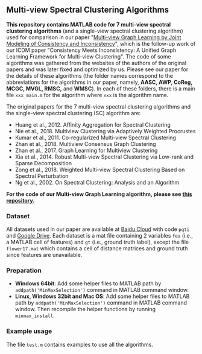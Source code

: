 ## Multi-view Spectral Clustering Algorithms
**This repository contains MATLAB code for 7 multi-view spectral clustering algorithms** (and a single-view spectral clustering algorithm) used for comparison in our paper  "[Multi-view Graph Learning by Joint Modeling of Consistency and Inconsistency](https://arxiv.org/abs/2008.10208)", which is the follow-up work of our ICDM paper "Consistency Meets Inconsistency: A Unified Graph Learning Framework for Multi-view Clustering". 
The code of some algorithms was gathered from the websites of the authors of the original papers and was later fixed and optimized by us. 
Please see our paper for the details of these algorithms (the folder names correspond to the abbreviations for the algorithms in our paper, namely, **AASC, AWP, CoReg, MCGC, MVGL, RMSC,** and **WMSC**). In each of these folders, there is a main file `xxx_main.m` for the algorithm where `xxx` is the algorithm name.  

The original papers for the 7 multi-view spectral clustering algorithms and the single-view spectral clustering (SC) algorithm are:
* Huang et al., 2012. Affinity Aggregation for Spectral Clustering
* Nie et al., 2018. Multiview Clustering via Adaptively Weighted Procrustes
* Kumar et al., 2011. Co-regularized Multi-view Spectral Clustering
* Zhan et al., 2018. Multiview Consensus Graph Clustering
* Zhan et al., 2017. Graph Learning for Multiview Clustering
* Xia et al., 2014. Robust Multi-view Spectral Clustering via Low-rank and Sparse Decomposition
* Zong et al., 2018. Weighted Multi-view Spectral Clustering Based on Spectral Perturbation
* Ng et al., 2002. On Spectral Clustering: Analysis and an Algorithm


**For the code of our Multi-view Graph Learning algorithm, please see [this repository](https://github.com/youweiliang/Multi-view_Graph_Learning).**

### Dataset
All datasets used in our paper are available at [Baidu Cloud](https://pan.baidu.com/s/1bAfDcgH3NguqWM6saDTv1g) with code `pqti` and [Google Drive](https://drive.google.com/drive/folders/1UtjL0Og7ALs9AJq9XnkdrYUmr5rudCyk?usp=sharing). Each dataset is a mat file containing 2 variables `fea` (i.e., a MATLAB cell of features) and `gt` (i.e., ground truth label), except the file `flower17.mat` which contains a cell of distance matrices and ground truth since features are unavailable. 


### Preparation
* **Windows 64bit**: 
Add some helper files to MATLAB path by `addpath('MinMaxSelection')` command in MATLAB command window.
* **Linux, Windows 32bit and Mac OS**: 
Add some helper files to MATLAB path by `addpath('MinMaxSelection')` command in MATLAB command window. Then recompile the helper functions by running `minmax_install`.


### Example usage
The file `test.m` contains examples to use all the algorithms. 
